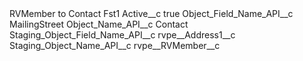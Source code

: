 <?xml version="1.0" encoding="UTF-8"?>
<CustomMetadata xmlns="http://soap.sforce.com/2006/04/metadata" xmlns:xsi="http://www.w3.org/2001/XMLSchema-instance" xmlns:xsd="http://www.w3.org/2001/XMLSchema">
    <label>RVMember to Contact Fst1</label>
    <values>
        <field>Active__c</field>
        <value xsi:type="xsd:boolean">true</value>
    </values>
    <values>
        <field>Object_Field_Name_API__c</field>
        <value xsi:type="xsd:string">MailingStreet</value>
    </values>
    <values>
        <field>Object_Name_API__c</field>
        <value xsi:type="xsd:string">Contact</value>
    </values>
    <values>
        <field>Staging_Object_Field_Name_API__c</field>
        <value xsi:type="xsd:string">rvpe__Address1__c</value>
    </values>
    <values>
        <field>Staging_Object_Name_API__c</field>
        <value xsi:type="xsd:string">rvpe__RVMember__c</value>
    </values>
</CustomMetadata>
